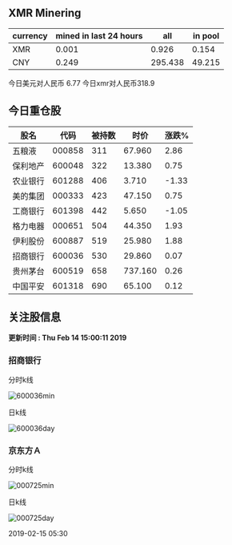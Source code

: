 ## XMR Minering

|currency|mined in last 24 hours|all|in pool|
|---|---|---|---|
|XMR|0.001|0.926|0.154|
|CNY|0.249|295.438|49.215|

今日美元对人民币 6.77	今日xmr对人民币318.9


## 今日重仓股 

|股名|代码|被持数|时价|涨跌%|
|---|---|---|---|---|
|五粮液|000858|311|67.960|2.86|
|保利地产|600048|322|13.380|0.75|
|农业银行|601288|406|3.710|-1.33|
|美的集团|000333|423|47.150|0.75|
|工商银行|601398|442|5.650|-1.05|
|格力电器|000651|504|44.350|1.93|
|伊利股份|600887|519|25.980|1.88|
|招商银行|600036|530|29.860|0.07|
|贵州茅台|600519|658|737.160|0.26|
|中国平安|601318|690|65.100|0.12|

## 关注股信息
**更新时间 : Thu Feb 14 15:00:11 2019**
### 招商银行 
分时k线

![600036min](http://image.sinajs.cn/newchart/min/n/sh600036.gif)

日k线

![600036day](http://image.sinajs.cn/newchart/daily/n/sh600036.gif)

### 京东方Ａ 
分时k线

![000725min](http://image.sinajs.cn/newchart/min/n/sz000725.gif)

日k线

![000725day](http://image.sinajs.cn/newchart/daily/n/sz000725.gif)

2019-02-15 05:30